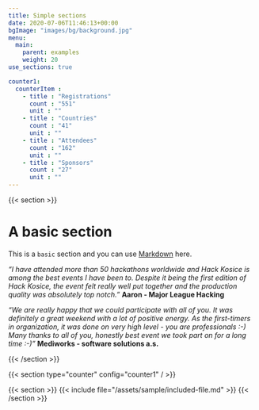 ```yaml
---
title: Simple sections
date: 2020-07-06T11:46:13+00:00
bgImage: "images/bg/background.jpg"
menu:
  main:
    parent: examples
    weight: 20
use_sections: true

counter1:
  counterItem :
    - title : "Registrations"
      count : "551"
      unit : ""
    - title : "Countries"
      count : "41"
      unit : ""
    - title : "Attendees"
      count : "162"
      unit : ""
    - title : "Sponsors"
      count : "27"
      unit : ""
---
```


{{< section >}}

# A basic section

This is a `basic` section and you can use [Markdown](https://www.markdownguide.org/basic-syntax/) here.

*“I have attended more than 50 hackathons worldwide and Hack Kosice is among the best events I have been to. Despite it being the first edition of Hack Kosice, the event felt really well put together and the production quality was absolutely top notch.”* **Aaron - Major League Hacking**

*“We are really happy that we could participate with all of you. It was definitely a great weekend with a lot of positive energy. As the first-timers in organization, it was done on very high level - you are professionals :-) Many thanks to all of you, honestly best event we took part on for a long time :-)”* **Mediworks - software solutions a.s.**

{{< /section >}}

{{< section type="counter" config="counter1" / >}}

{{< section >}}
{{< include file="/assets/sample/included-file.md" >}}
{{< /section >}}
